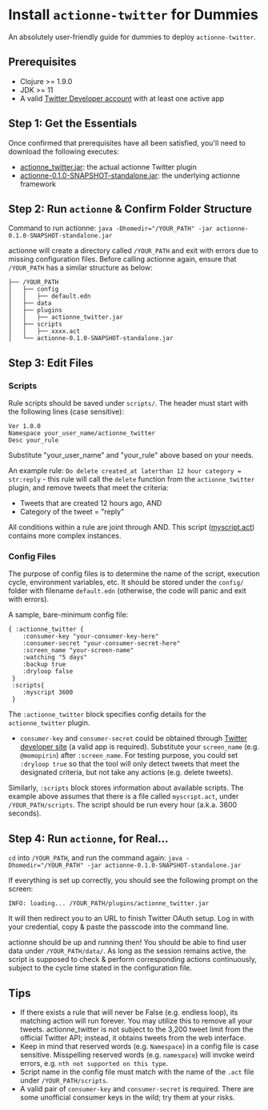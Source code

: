 # Install `actionne-twitter` for Dummies  

An absolutely user-friendly guide for dummies to deploy `actionne-twitter`.

## Prerequisites

* Clojure >= 1.9.0
* JDK >= 11
* A valid [Twitter Developer account](https://developer.twitter.com/en) with at least one active app

## Step 1: Get the Essentials

Once confirmed that prerequisites have all been satisfied, you'll need to download the following executes:

* [actionne_twitter.jar](https://github.com/virushuo/actionne-twitter/releases): the actual actionne Twitter plugin
* [actionne-0.1.0-SNAPSHOT-standalone.jar](https://github.com/virushuo/actionne/releases): the underlying actionne framework

## Step 2: Run `actionne` & Confirm Folder Structure

Command to run actionne: `java -Dhomedir="/YOUR_PATH" -jar actionne-0.1.0-SNAPSHOT-standalone.jar`

actionne will create a directory called `/YOUR_PATH` and exit with errors due to missing configuration files. Before calling actionne again, ensure that `/YOUR_PATH` has a similar structure as below:

```
├── /YOUR_PATH
│   ├── config
│   │   ├── default.edn
│   ├── data
│   ├── plugins
│   │   ├── actionne_twitter.jar
│   ├── scripts
│   │   ├── xxxx.act
│   └── actionne-0.1.0-SNAPSHOT-standalone.jar
```

## Step 3: Edit Files

### Scripts
Rule scripts should be saved under `scripts/`. The header must start with the following lines (case sensitive):

```
Ver 1.0.0
Namespace your_user_name/actionne_twitter
Desc your_rule
```

Substitute "your_user_name" and "your_rule" above based on your needs.

An example rule: `Do delete created_at laterthan 12 hour category = str:reply` - this rule will call the `delete` function from the `actionne_twitter` plugin, and remove tweets that meet the criteria:

* Tweets that are created 12 hours ago, AND
* Category of the tweet = "reply"

All conditions within a rule are joint through AND. This script ([myscript.act](myscript.act)) contains more complex instances.

### Config Files

The purpose of config files is to determine the name of the script, execution cycle, environment variables, etc. It should be stored under the `config/` folder with filename `default.edn` (otherwise, the code will panic and exit with errors).

A sample, bare-minimum config file:

```
{ :actionne_twitter {
    :consumer-key "your-consumer-key-here"
    :consumer-secret "your-consumer-secret-here"
    :screen_name "your-screen-name"
    :watching "5 days"
    :backup true
    :dryloop false
 }
 :scripts{
    :myscript 3600
 }

```
The `:actionne_twitter` block specifies config details for the `actionne_twitter` plugin.

* `consumer-key` and `consumer-secret` could be obtained through [Twitter developer site](https://developer.twitter.com/en) (a valid app is required). Substitute your `screen_name` (e.g. `@momopirin`) after `:screen_name`. For testing purpose, you could set `:dryloop true` so that the tool will only detect tweets that meet the designated criteria, but not take any actions (e.g. delete tweets).

Similarly, `:scripts` block stores information about available scripts. The example above assumes that there is a file called `myscript.act`, under `/YOUR_PATH/scripts`. The script should be run every hour (a.k.a. 3600 seconds).

## Step 4: Run `actionne`, for Real...

`cd` into `/YOUR_PATH`, and run the command again: `java -Dhomedir="/YOUR_PATH" -jar actionne-0.1.0-SNAPSHOT-standalone.jar`

If everything is set up correctly, you should see the following prompt on the screen:

`INFO: loading... /YOUR_PATH/plugins/actionne_twitter.jar`

It will then redirect you to an URL to finish Twitter OAuth setup. Log in with your credential, copy & paste the passcode into the command line.

actionne should be up and running then! You should be able to find user data under `/YOUR_PATH/data/`. As long as the session remains active, the script is supposed to check & perform corresponding actions continuously, subject to the cycle time stated in the configuration file.

## Tips

* If there exists a rule that will never be False (e.g. endless loop), its matching action will run forever. You may utilize this to remove all your tweets. actionne_twitter is not subject to the 3,200 tweet limit from the official Twitter API; instead, it obtains tweets from the web interface.
* Keep in mind that reserved words (e.g. `Namespace`) in a config file is case sensitive. Misspelling reserved words (e.g. `namespace`) will invoke weird errors, e.g. `nth not supported on this type`.
* Script name in the config file must match with the name of the `.act` file under `/YOUR_PATH/scripts`.
* A valid pair of `consumer-key` and `consumer-secret` is required. There are some unofficial consumer keys in the wild; try them at your risks.  
